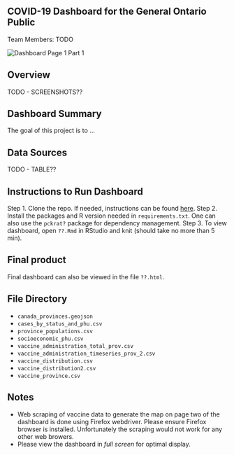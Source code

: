 ## COVID-19 Dashboard for the General Ontario Public

Team Members:
TODO

![Dashboard Page 1 Part 1](demo/demo1.gif)

## Overview
TODO - SCREENSHOTS??

## Dashboard Summary
The goal of this project is to ...

## Data Sources
TODO - TABLE??

## Instructions to Run Dashboard
Step 1. Clone the repo. If needed, instructions can be found [here](LINK??).
Step 2. Install the packages and R version needed in `requirements.txt`.
One can also use the `pckrat?` package for dependency management.
Step 3. To view dashboard, open `??.Rmd` in RStudio and knit (should take no more than 5 min).

## Final product
Final dashboard can also be viewed in the file `??.html`.

## File Directory
- `canada_provinces.geojson`
- `cases_by_status_and_phu.csv`
- `province_populations.csv`
- `socioeconomic_phu.csv`
- `vaccine_administration_total_prov.csv`
- `vaccine_administration_timeseries_prov_2.csv`
- `vaccine_distribution.csv`
- `vaccine_distribution2.csv`
- `vaccine_province.csv`

## Notes
- Web scraping of vaccine data to generate the map on page two of the dashboard is done using Firefox webdriver. Please ensure Firefox browser is installed. Unfortunately the scraping would not work for any other web browers.
- Please view the dashboard in *full screen* for optimal display.
